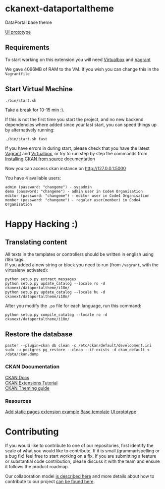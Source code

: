 ckanext-dataportaltheme
=============

DataPortal base theme

[UI prototype](https://www.figma.com/file/P60qSupJkefpT7K4rT5PQuva/Data-Portal?node-id=0%3A1)


## Requirements


To start working on this extension you will need [Virtualbox](https://www.virtualbox.org/) and [Vagrant](https://www.vagrantup.com/)

We gave 4096MB of RAM to the VM. If you wish you can change this in the `Vagrantfile`


## Start Virtual Machine

```
./bin/start.sh
```
Take a break for 10-15 min :).

If this is not the first time you start the project, and no new backend dependencies where added since your last start,
you can speed things up by alternatively running:

 ```
./bin/start.sh fast
```

If you have errors in during start, please check that you have the latest [Vagrant](https://www.vagrantup.com/) and [Virtualbox](https://www.virtualbox.org/), or try to run step by step the commands from [Installing CKAN from source](https://docs.ckan.org/en/latest/maintaining/installing/install-from-source.html) documentation

Now you can access ckan instance on http://127.0.0.1:5000

You have 4 available users:
```
admin (password: "changeme") - sysadmin
demo (password: "changeme") - admin user in Code4 Organisation
editor (password: "changeme") - editor user in Code4 Organisation
member (password: "changeme") - regular user(member) in Code4 Organisation
```

# Happy Hacking :)

## Translating content
All texts in the templates or controllers should be written in english using i18n tags.  
If you added a new string or block you need to run (from `/vagrant`, with the virtualenv activated):
```
python setup.py extract_messages
python setup.py update_catalog --locale ro -d  ckanext/dataportaltheme/i18n/
python setup.py update_catalog --locale hu -d  ckanext/dataportaltheme/i18n/
```

After you modify the `.po` file for each language, run this command:
```
python setup.py compile_catalog --locale ro -d ckanext/dataportaltheme/i18n/
```



## Restore the database

```
paster --plugin=ckan db clean -c /etc/ckan/default/development.ini
sudo -u postgres pg_restore --clean --if-exists -d ckan_default < /data/ckan.dump
```

### CKAN Documentation
[CKAN Docs](https://docs.ckan.org/en/2.8/)  
[CKAN Extensions Tutorial](https://docs.ckan.org/en/2.8/extensions/tutorial.html)  
[CKAN Theming guide](https://docs.ckan.org/en/2.8/theming/)

### Resources
[Add static pages extension example](https://github.com/okfn/ckanext-sa/blob/master/ckanext/sa/plugin.py)
[Base template](https://github.com/ckan/ckan/tree/master/ckan/templates)
[UI prototype](https://www.figma.com/file/P60qSupJkefpT7K4rT5PQuva/Data-Portal?node-id=0%3A1)

# Contributing

If you would like to contribute to one of our repositories, first identify the scale of what you would like to contribute. If it is small (grammar/spelling or a bug fix) feel free to start working on a fix. If you are submitting a feature or substantial code contribution, please discuss it with the team and ensure it follows the product roadmap.

Our collaboration model [is described here](WORKFLOW.md) and more details about how to contribute to our project [can be found here](CONTRIBUTING.md).
